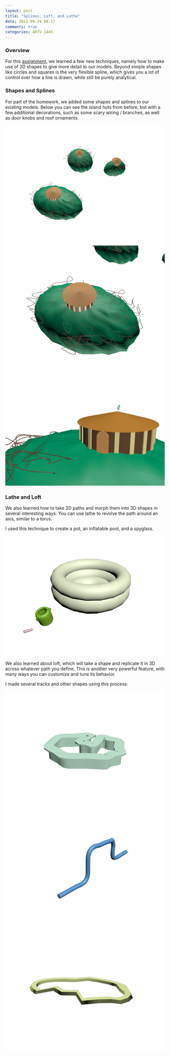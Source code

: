 ```yaml
---
layout: post
title: "Splines, Loft, and Lathe"
date: 2012-09-29 08:17
comments: true
categories: ARTV-1445 
---
```


### Overview

For this [assignment][a3], we learned a few new techniques, namely how to make
use of 2D shapes to give more detail to our models.  Beyond simple shapes like
circles and squares is the very flexible spline, which gives you a lot of
control over how a line is drawn, while still be purely analytical.

### Shapes and Splines

For part of the homework, we added some shapes and splines to our existing
models.  Below you can see the island huts from before, but with a few
additional decorations, such as some scary wiring / branches, as well as door
knobs and roof ornaments.

![Env 1][env-ss1]
![Env 2][env-ss2]
![Env 3][env-ss3]

### Lathe and Loft

We also learned how to take 2D paths and morph them into 3D shapes in several
interesting ways.  You can use lathe to revolve the path around an axis, similar
to a torus.

I used this technique to create a pot, an inflatable pool, and a spyglass.

![Lathe][lathe]

We also learned about loft, which will take a shape and replicate it in 3D
across whatever path you define.  This is another very powerful feature, with
many ways you can customize and tune its behavior.

I made several tracks and other shapes using this process:

![Loft 1][loft1]
![Loft 2][loft2]
![Loft 3][loft3]

[a3]: http://viscom3d.blogspot.com/2012/09/spline-modeling-and-compound-objects.html
[env-ss1]: /images/posts/env-ss1.png
[env-ss2]: /images/posts/env-ss2.png
[env-ss3]: /images/posts/env-ss3.png
[lathe]: /images/posts/lathe.png
[loft1]: /images/posts/loft1.png
[loft2]: /images/posts/loft2.png
[loft3]: /images/posts/loft3.png
